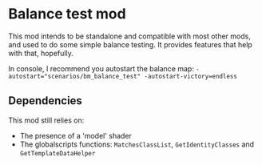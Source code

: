 # Balance test mod

This mod intends to be standalone and compatible with most other mods, and used to do some simple balance testing.
It provides features that help with that, hopefully.

In console, I recommend you autostart the balance map:
`-autostart="scenarios/bm_balance_test" -autostart-victory=endless`

## Dependencies

This mod still relies on:
- The presence of a 'model' shader
- The globalscripts functions: `MatchesClassList`, `GetIdentityClasses` and `GetTemplateDataHelper`
